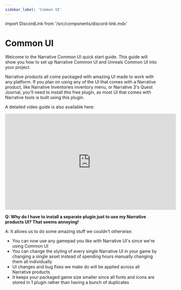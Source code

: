 ```yaml
---
sidebar_label: 'Common UI'
---
```


import DiscordLink from '/src/components/discord-link.mdx'

# Common UI

Welcome to the Narrative Common UI quick start guide. This guide will show you how to set up Narrative Common UI and Unreals Common UI into your project.

Narrative products all come packaged with amazing UI made to work with any platform. If you plan on using any of the UI that comes with a Narrative product, like Narrative Inventories inventory menu, or Narrative 3's Quest Journal, you'll need to install this free plugin, as most UI that comes with Narrative tools is built using this plugin.

A detailed video guide is also available here:

<iframe width="560" height="315" src="https://www.youtube.com/embed/_wrT_ovprTA?si=OP7KBHlfO5aT2LaR" title="YouTube video player" frameborder="0" allow="accelerometer; autoplay; clipboard-write; encrypted-media; gyroscope; picture-in-picture; web-share" referrerpolicy="strict-origin-when-cross-origin" allowfullscreen></iframe>

**Q: Why do I have to install a separate plugin just to use my Narrative products UI? That seems annoying!**

A: It allows us to do some amazing stuff we couldn't otherwise:

- You can now use any gamepad you like with Narrative UI's since we're using Common UI
- You can change the styling of every single Narrative UI in your game by changing a single asset instead of spending hours manually changing them all individually
- UI changes and bug fixes we make do will be applied across all Narrative products
- It keeps your packaged game size smaller since all fonts and icons are stored in 1 plugin rather than having a bunch of duplicates

<DiscordLink></DiscordLink>